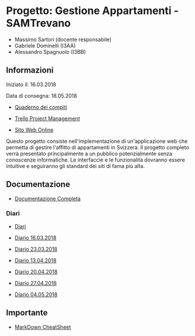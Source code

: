 # Progetto: Gestione Appartamenti - SAMTrevano

- Massimo Sartori (docente responsabile)
- Gabriele Dominelli (I3AA)
- Alessandro Spagnuolo (I3BB)

## Informazioni
Iniziato il: 16.03.2018

Data di consegna: 18.05.2018

- [Quaderno dei compiti](Documentazione/qdc_gestioneAppartamenti.pdf)

- [Trello Project Management](https://trello.com/b/sYnInYed/gestione-appartamenti)

- [Sito Web Online](http://samtinfo.ch/gestaff/)

Questo progetto consiste nell'implementazione di un'applicazione web che permetta di gestire l'affitto di appartamenti in Svizzera.
Il progetto completo verrà presentato principalmente a un pubblico potenzialmente senza conoscenze informatiche. Le interfaccie e le funzionalità dovranno essere intuitive e seguiranno gli standard dei siti di fama più alta.
  
## Documentazione
- [Documentazione Completa](Documentazione/Documentazione.md)

### Diari
- [Diari](Documentazione/Diari/)

- [Diario 16.03.2018](Documentazione/Diari/Diario_I3_Gestione_Appartamenti_2018_03_16.md)
- [Diario 23.03.2018](Documentazione/Diari/Diario_I3_Gestione_Appartamenti_2018_03_23.md)
- [Diario 13.04.2018](Documentazione/Diari/Diario_I3_Gestione_Appartamenti_2018_04_13.md)
- [Diario 20.04.2018](Documentazione/Diari/Diario_I3_Gestione_Appartamenti_2018_04_20.md)
- [Diario 27.04.2018](Documentazione/Diari/Diario_I3_Gestione_Appartamenti_2018_04_27.md)
- [Diario 04.05.2018](Documentazione/Diari/Diario_I3_Gestione_Appartamenti_2018_05_04.md)



## Importante
- [MarkDown CheatSheet](Guide/markdownCheatSheet.md)

